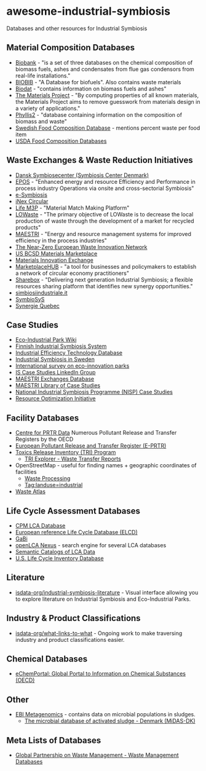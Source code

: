 # awesome-industrial-symbiosis
Databases and other resources for Industrial Symbiosis

## Material Composition Databases
* [Biobank](http://www.ieabcc.nl/) - "is a set of three databases on the chemical composition of biomass fuels, ashes and condensates from flue gas condensors from real-life installations."
* [BIOBIB](http://cdmaster2.vt.tuwien.ac.at/biobib/biobib.html) - "A Database for biofuels".  Also contains waste materials
* [Biodat](http://www.biodat.eu/pages/Home.aspx) - "contains information on biomass fuels and ashes"
* [The Materials Project](https://materialsproject.org/) - "By computing properties of all known materials, the Materials Project aims to remove guesswork from materials design in a variety of applications."
* [Phyllis2](https://www.ecn.nl/phyllis2/) - "database containing information on the composition of biomass and waste"
* [Swedish Food Composition Database](https://www.livsmedelsverket.se/en/food-and-content/naringsamnen/livsmedelsdatabasen) - mentions percent waste per food item
* [USDA Food Composition Databases](https://ndb.nal.usda.gov/ndb/)


## Waste Exchanges & Waste Reduction Initiatives
* [Dansk Symbiosecenter (Symbiosis Center Denmark)](http://www.symbiosecenter.dk/en/)
* [EPOS](https://www.spire2030.eu/epos) - "Enhanced energy and resource Efficiency and Performance in process industry Operations via onsite and cross-sectorial Symbiosis"
* [e-Symbiosis](http://esymbiosis.clmsuk.com/)
* [iNex Circular](https://www.inex-circular.com/)
* [Life M3P](http://www.lifem3p.eu/en/) - "Material Match Making Platform"
* [LOWaste](http://www.lowaste.it/en/) - "The primary objective of LOWaste is to decrease the local production of waste through the development of a market for recycled products"
* [MAESTRI](https://maestri-spire.eu/) - "Energy and resource management systems for improved efficiency in the process industries"
* [The Near-Zero European Waste Innovation Network](http://www.newinnonet.eu/)
* [US BCSD Materials Marketplace](http://materialsmarketplace.org)
* [Materials Innovation Exchange](http://www.materialsinnovationexchange.com/)
* [MarketplaceHUB](http://marketplacehub.org/) - "a tool for businesses and policymakers to establish a network of circular economy practitioners"
* [Sharebox](http://sharebox-project.eu/) - "Delivering next generation Industrial Symbiosis; a flexible resources sharing platform that identifies new synergy opportunities."
* [simbiosiindustriale.it](http://www.simbiosiindustriale.it/Simbiosi-Industriale/)
* [SymbioSyS](http://link.springer.com/article/10.1007/s12649-016-9748-1)
* [Synergie Quebec](http://www.synergiequebec.ca/)

## Case Studies
* [Eco-Industrial Park Wiki](http://ie.tbm.tudelft.nl/index.php/Main_Page)
* [Finnish Industrial Symbiosis System](http://www.industrialsymbiosis.fi)
* [Industrial Efficiency Technology Database](http://ietd.iipnetwork.org/)
* [Industrial Symbiosis in Sweden](http://www.industriellekologi.se/symbiosis/)
* [International survey on eco-innovation parks](http://www.bafu.admin.ch/publikationen/publikation/01756/index.html?lang=en)
* [IS Case Studies LinkedIn Group](https://www.linkedin.com/groups/3857726)
* [MAESTRI Exchanges Database](https://maestri-spire.eu/wp-content/uploads/2017/10/Exchanges-database.xlsm)
* [MAESTRI Library of Case Studies](https://maestri-spire.eu/symbiosis-space/library-case-studies/)
* [National Industrial Symbiosis Programme (NISP) Case Studies](http://www.nispnetwork.com/media-centre/case-studies)
* [Resource Optimization Initiative](http://www.roionline.org/case_study.php)

## Facility Databases
* [Centre for PRTR Data](http://www.oecd.org/env_prtr_data/) Numerous Pollutant Release and Transfer Registers by the OECD
* [European Pollutant Release and Transfer Register (E-PRTR)](http://prtr.ec.europa.eu/#/home)
* [Toxics Release Inventory (TRI) Program](https://www.epa.gov/toxics-release-inventory-tri-program)
  * [TRI Explorer - Waste Transfer Reports](https://iaspub.epa.gov/triexplorer/tri_transfer.chemical)
* OpenStreetMap - useful for finding names + geographic coordinates of facilities
  * [Waste Processing](http://wiki.openstreetmap.org/wiki/Waste_Processing)
  * [Tag:landuse=industrial](http://wiki.openstreetmap.org/wiki/Tag:landuse%3Dindustrial)
* [Waste Atlas](http://www.atlas.d-waste.com)

## Life Cycle Assessment Databases
* [CPM LCA Database](http://cpmdatabase.cpm.chalmers.se/)
* [European reference Life Cycle Database (ELCD)](eplca.jrc.ec.europa.eu/ELCD3/index.xhtml)
* [GaBi](http://www.gabi-software.com/international/databases/gabi-databases/)
* [openLCA Nexus](https://nexus.openlca.org/) - search engine for several LCA databases
* [Semantic Catalogs of LCA Data](https://bkuczenski.github.io/lca-tools-datafiles/)
* [U.S. Life Cycle Inventory Database](http://www.nrel.gov/lci/)

## Literature
* [isdata-org/industrial-symbiosis-literature](https://github.com/isdata-org/industrial-symbiosis-literature) - Visual interface allowing you to explore literature on Industrial Symbiosis and Eco-Industrial Parks.

## Industry & Product Classifications
* [isdata-org/what-links-to-what](https://github.com/isdata-org/what-links-to-what) - Ongoing work to make traversing industry and product classifications easier.

## Chemical Databases
* [eChemPortal: Global Portal to Information on Chemical Substances (OECD)](http://www.oecd.org/chemicalsafety/risk-assessment/echemportalglobalportaltoinformationonchemicalsubstances.htm)

## Other
* [EBI Metagenomics](https://www.ebi.ac.uk/metagenomics/) - contains data on microbial populations in sludges.
  * [The microbial database of activated sludge - Denmark (MiDAS-DK)](https://www.ebi.ac.uk/metagenomics/projects/ERP009143)

## Meta Lists of Databases
* [Global Partnership on Waste Management - Waste Management Databases](http://web.unep.org/gpwm/knowledge-platform/waste-management-databases)
